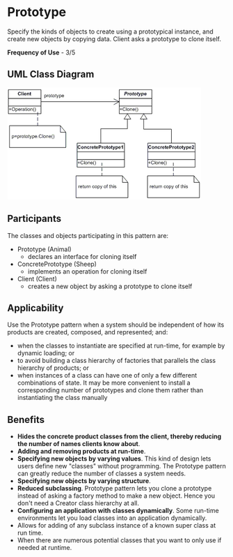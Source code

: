 # Prototype

Specify the kinds of objects to create using a prototypical instance, and create new objects by copying data. Client asks a prototype to clone itself.

**Frequency of Use** - 3/5

## UML Class Diagram
![Prototype UML](prototype.gif)

## Participants
The classes and objects participating in this pattern are:
- Prototype (Animal)
  - declares an interface for cloning itself
- ConcretePrototype (Sheep)
  - implements an operation for cloning itself
- Client (Client)
  - creates a new object by asking a prototype to clone itself

## Applicability
Use the Prototype pattern when a system should be independent of how its products are created, composed, and represented; and:
- when the classes to instantiate are specified at run-time, for example by dynamic loading; or
- to avoid building a class hierarchy of factories that parallels the class hierarchy of products; or
- when instances of a class can have one of only a few different combinations of state. It may be more convenient to install a corresponding number of prototypes and clone them rather than instantiating the class manually

## Benefits
- **Hides the concrete product classes from the client, thereby reducing the number of names clients know about**.
- **Adding and removing products at run-time**.
- **Specifying new objects by varying values**. This kind of design lets users define new "classes" without programming. The Prototype pattern can greatly reduce the number of classes a system needs.
- **Specifying new objects by varying structure**.
- **Reduced subclassing**. Prototype pattern lets you clone a prototype instead of asking a factory method to make a new object. Hence you don't need a Creator class hierarchy at all.
- **Configuring an application with classes dynamically**. Some run-time environments let you load classes into an application dynamically.
- Allows for adding of any subclass instance of a known super class at run time.
- When there are numerous potential classes that you want to only use if needed at runtime.
